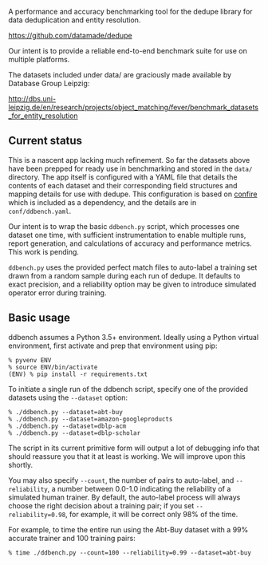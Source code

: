 A performance and accuracy benchmarking tool for the dedupe
library for data deduplication and entity resolution.

  https://github.com/datamade/dedupe

Our intent is to provide a reliable end-to-end benchmark suite
for use on multiple platforms.

The datasets included under data/ are graciously made available by 
Database Group Leipzig:

  http://dbs.uni-leipzig.de/en/research/projects/object_matching/fever/benchmark_datasets_for_entity_resolution

## Current status

This is a nascent app lacking much refinement.  So far the datasets 
above have been prepped for ready use in benchmarking and stored in
the `data/` directory.  The app itself is configured with a YAML file
that details the contents of each dataset and their corresponding
field structures and mapping details for use with dedupe.  This 
configuration is based on [confire](https://github.com/bbengfort/confire)
which is included as a dependency, and the details are in 
`conf/ddbench.yaml`.

Our intent is to wrap the basic `ddbench.py` script, which processes
one dataset one time, with sufficient instrumentation to enable
multiple runs, report generation, and calculations of accuracy and
performance metrics.  This work is pending.

`ddbench.py` uses the provided perfect match files to auto-label a
training set drawn from a random sample during each run of dedupe.
It defaults to exact precision, and a reliability option may be 
given to introduce simulated operator error during training.


## Basic usage

ddbench assumes a Python 3.5+ environment.  Ideally using a Python
virtual environment, first activate and prep that environment using pip:

    % pyvenv ENV
    % source ENV/bin/activate
    (ENV) % pip install -r requirements.txt

To initiate a single run of the ddbench script, specify one of the
provided datasets using the `--dataset` option:

    % ./ddbench.py --dataset=abt-buy
    % ./ddbench.py --dataset=amazon-googleproducts
    % ./ddbench.py --dataset=dblp-acm
    % ./ddbench.py --dataset=dblp-scholar

The script in its current primitive form will output a lot of debugging
info that should reassure you that it at least is working.  We will
improve upon this shortly.

You may also specify `--count`, the number of pairs to auto-label,
and `--reliability`, a number between 0.0-1.0 indicating the
reliability of a simulated human trainer.  By default, the auto-label
process will always choose the right decision about a training pair;
if you set `--reliability=0.98`, for example, it will be correct only
98% of the time.

For example, to time the entire run using the Abt-Buy dataset with
a 99% accurate trainer and 100 training pairs:

    % time ./ddbench.py --count=100 --reliability=0.99 --dataset=abt-buy
